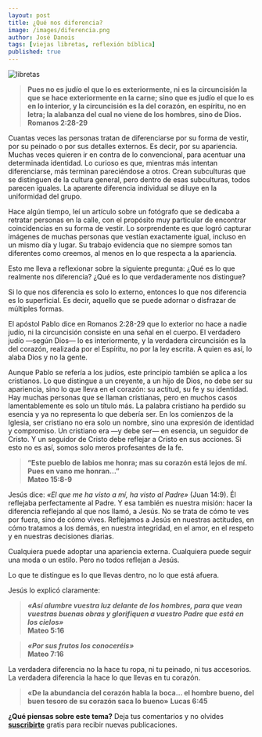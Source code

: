 ```yaml
---
layout: post
title: ¿Qué nos diferencia?
image: /images/diferencia.png
author: José Danois
tags: [viejas libretas, reflexión bíblica]
published: true
---
```

![libretas](/images/diferencia.png)
> **Pues no es judío el que lo es exteriormente, ni es la circuncisión la que se hace exteriormente en la carne; sino que es judío el que lo es en lo interior, y la circuncisión es la del corazón, en espíritu, no en letra; la alabanza del cual no viene de los hombres, sino de Dios. Romanos 2:28-29**

Cuantas veces las personas tratan de diferenciarse por su forma de vestir, por su peinado o por sus detalles externos. Es decir, por su apariencia. Muchas veces quieren ir en contra de lo convencional, para acentuar una determinada identidad. Lo curioso es que, mientras más intentan diferenciarse, más terminan pareciéndose a otros. Crean subculturas que se distinguen de la cultura general, pero dentro de esas subculturas, todos parecen iguales. La aparente diferencia individual se diluye en la uniformidad del grupo.

Hace algún tiempo, leí un artículo sobre un fotógrafo que se dedicaba a retratar personas en la calle, con el propósito muy particular de encontrar coincidencias en su forma de vestir. Lo sorprendente es que logró capturar imágenes de muchas personas que vestían exactamente igual, incluso en un mismo día y lugar. Su trabajo evidencia que no siempre somos tan diferentes como creemos, al menos en lo que respecta a la apariencia.

Esto me lleva a reflexionar sobre la siguiente pregunta: ¿Qué es lo que realmente nos diferencia? ¿Qué es lo que verdaderamente nos distingue?

Si lo que nos diferencia es solo lo externo, entonces lo que nos diferencia es lo superficial. Es decir, aquello que se puede adornar o disfrazar de múltiples formas.

El apóstol Pablo dice en Romanos 2:28-29 que lo exterior no hace a nadie judío, ni la circuncisión consiste en una señal en el cuerpo. El verdadero judío —según Dios— lo es interiormente, y la verdadera circuncisión es la del corazón, realizada por el Espíritu, no por la ley escrita. A quien es así, lo alaba Dios y no la gente.

Aunque Pablo se refería a los judíos, este principio también se aplica a los cristianos. Lo que distingue a un creyente, a un hijo de Dios, no debe ser su apariencia, sino lo que lleva en el corazón: su actitud, su fe y su identidad. Hay muchas personas que se llaman cristianas, pero en muchos casos lamentablemente es solo un título más. La palabra cristiano ha perdido su esencia y ya no representa lo que debería ser. En los comienzos de la Iglesia, ser cristiano no era solo un nombre, sino una expresión de identidad y compromiso. Un cristiano era —y debe ser— en esencia, un seguidor de Cristo. Y un seguidor de Cristo debe reflejar a Cristo en sus acciones. Si esto no es así, somos solo meros profesantes de la fe.

> **“Este pueblo de labios me honra; mas su corazón está lejos de mí. Pues en vano me honran…”**  
> **Mateo 15:8-9**

Jesús dice: _«El que me ha visto a mí, ha visto al Padre»_ (Juan 14:9). Él reflejaba perfectamente al Padre. Y esa también es nuestra misión: hacer la diferencia reflejando al que nos llamó, a Jesús. No se trata de cómo te ves por fuera, sino de cómo vives. Reflejamos a Jesús en nuestras actitudes, en cómo tratamos a los demás, en nuestra integridad, en el amor, en el respeto y en nuestras decisiones diarias.

Cualquiera puede adoptar una apariencia externa. Cualquiera puede seguir una moda o un estilo. Pero no todos reflejan a Jesús.

Lo que te distingue es lo que llevas dentro, no lo que está afuera.

Jesús lo explicó claramente:

> _**«Así alumbre vuestra luz delante de los hombres, para que vean vuestras buenas obras y glorifiquen a vuestro Padre que está en los cielos»**_  
> **Mateo 5:16**

> _**«Por sus frutos los conoceréis»**_  
> **Mateo 7:16**

La verdadera diferencia no la hace tu ropa, ni tu peinado, ni tus accesorios. La verdadera diferencia la hace lo que llevas en tu corazón.

> **«De la abundancia del corazón habla la boca… el hombre bueno, del buen tesoro de su corazón saca lo bueno»**  **Lucas 6:45**

**¿Qué piensas sobre este tema?** Deja tus comentarios y no olvides **[suscribirte](https://www.feedio.co/@jdanois)** gratis para recibir nuevas publicaciones.
<!--stackedit_data:
eyJoaXN0b3J5IjpbLTU0MzM5NTc2M119
-->